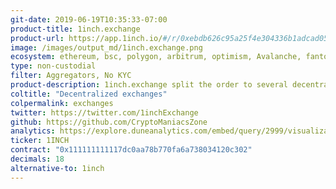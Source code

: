```yaml
---
git-date: 2019-06-19T10:35:33-07:00
product-title: 1inch.exchange
product-url: https://app.1inch.io/#/r/0xebdb626c95a25f4e304336b1adcad0521a1bdca1
image: /images/output_md/1inch.exchange.png
ecosystem: ethereum, bsc, polygon, arbitrum, optimism, Avalanche, fantom, gnosis
type: non-custodial
filter: Aggregators, No KYC
product-description: 1inch.exchange split the order to several decentralized exchanges like UniswapExchange, KyberNetwork, Bancor and RadarRelay to avoid high price slippage. [Interview with 1inch CTO](/mooniswap). [1inch alternatives](/1inch-alternatives).
coltitle: "Decentralized exchanges"
colpermalink: exchanges
twitter: https://twitter.com/1inchExchange
github: https://github.com/CryptoManiacsZone
analytics: https://explore.duneanalytics.com/embed/query/2999/visualization/5795?api_key=eMBgjol6pyg1Ly4ciQF7D0kj7iOONMMQWUQpzP0q
ticker: 1INCH
contract: "0x111111111117dc0aa78b770fa6a738034120c302"
decimals: 18
alternative-to: 1inch
---
```

